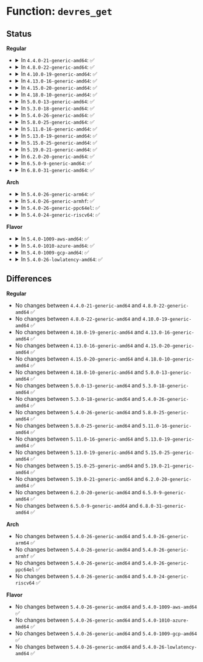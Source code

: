 # Function: <code>devres_get</code>

## Status
<b>Regular</b>
<ul>
<li>
<details>
<summary>In <code>4.4.0-21-generic-amd64</code>: ✅</summary>

```c
void * devres_get(struct device * dev, void * new_res, dr_match_t match, void * match_data)
```

```json
{
  "name": "devres_get",
  "collision_type": "Unique Global",
  "inline_type": "No",
  "funcs": [
    {
      "addr": 18446744071584415728,
      "name": "devres_get",
      "external": true,
      "loc": "drivers/base/devres.c:289",
      "file": "drivers/base/devres.c",
      "inline": "seen, unknown",
      "caller_inline": [],
      "caller_func": [
        "lib/devres.c:pcim_iomap_table",
        "drivers/pci/pci.c:pcim_enable_device"
      ]
    }
  ],
  "symbols": [
    {
      "addr": 18446744071584415728,
      "name": "devres_get",
      "section": ".text",
      "bind": "STB_GLOBAL",
      "size": 221
    }
  ]
}
```
</details>
</li>
<li>
<details>
<summary>In <code>4.8.0-22-generic-amd64</code>: ✅</summary>

```c
void * devres_get(struct device * dev, void * new_res, dr_match_t match, void * match_data)
```

```json
{
  "name": "devres_get",
  "collision_type": "Unique Global",
  "inline_type": "No",
  "funcs": [
    {
      "addr": 18446744071584751072,
      "name": "devres_get",
      "external": true,
      "loc": "drivers/base/devres.c:289",
      "file": "drivers/base/devres.c",
      "inline": "seen, unknown",
      "caller_inline": [],
      "caller_func": [
        "lib/devres.c:pcim_iomap_table",
        "drivers/pci/pci.c:pcim_enable_device"
      ]
    }
  ],
  "symbols": [
    {
      "addr": 18446744071584751072,
      "name": "devres_get",
      "section": ".text",
      "bind": "STB_GLOBAL",
      "size": 228
    }
  ]
}
```
</details>
</li>
<li>
<details>
<summary>In <code>4.10.0-19-generic-amd64</code>: ✅</summary>

```c
void * devres_get(struct device * dev, void * new_res, dr_match_t match, void * match_data)
```

```json
{
  "name": "devres_get",
  "collision_type": "Unique Global",
  "inline_type": "No",
  "funcs": [
    {
      "addr": 18446744071584941312,
      "name": "devres_get",
      "external": true,
      "loc": "drivers/base/devres.c:290",
      "file": "drivers/base/devres.c",
      "inline": "seen, unknown",
      "caller_inline": [],
      "caller_func": [
        "lib/devres.c:pcim_iomap_table",
        "drivers/pci/pci.c:pcim_enable_device"
      ]
    }
  ],
  "symbols": [
    {
      "addr": 18446744071584941312,
      "name": "devres_get",
      "section": ".text",
      "bind": "STB_GLOBAL",
      "size": 228
    }
  ]
}
```
</details>
</li>
<li>
<details>
<summary>In <code>4.13.0-16-generic-amd64</code>: ✅</summary>

```c
void * devres_get(struct device * dev, void * new_res, dr_match_t match, void * match_data)
```

```json
{
  "name": "devres_get",
  "collision_type": "Unique Global",
  "inline_type": "No",
  "funcs": [
    {
      "addr": 18446744071585025312,
      "name": "devres_get",
      "external": true,
      "loc": "drivers/base/devres.c:290",
      "file": "drivers/base/devres.c",
      "inline": "seen, unknown",
      "caller_inline": [],
      "caller_func": [
        "lib/devres.c:pcim_iomap_table",
        "drivers/pci/pci.c:pcim_enable_device"
      ]
    }
  ],
  "symbols": [
    {
      "addr": 18446744071585025312,
      "name": "devres_get",
      "section": ".text",
      "bind": "STB_GLOBAL",
      "size": 222
    }
  ]
}
```
</details>
</li>
<li>
<details>
<summary>In <code>4.15.0-20-generic-amd64</code>: ✅</summary>

```c
void * devres_get(struct device * dev, void * new_res, dr_match_t match, void * match_data)
```

```json
{
  "name": "devres_get",
  "collision_type": "Unique Global",
  "inline_type": "No",
  "funcs": [
    {
      "addr": 18446744071585447936,
      "name": "devres_get",
      "external": true,
      "loc": "drivers/base/devres.c:290",
      "file": "drivers/base/devres.c",
      "inline": "seen, unknown",
      "caller_inline": [],
      "caller_func": [
        "lib/devres.c:pcim_iomap_table",
        "drivers/pci/pci.c:pcim_enable_device"
      ]
    }
  ],
  "symbols": [
    {
      "addr": 18446744071585447936,
      "name": "devres_get",
      "section": ".text",
      "bind": "STB_GLOBAL",
      "size": 224
    }
  ]
}
```
</details>
</li>
<li>
<details>
<summary>In <code>4.18.0-10-generic-amd64</code>: ✅</summary>

```c
void * devres_get(struct device * dev, void * new_res, dr_match_t match, void * match_data)
```

```json
{
  "name": "devres_get",
  "collision_type": "Unique Global",
  "inline_type": "No",
  "funcs": [
    {
      "addr": 18446744071585691168,
      "name": "devres_get",
      "external": true,
      "loc": "drivers/base/devres.c:294",
      "file": "drivers/base/devres.c",
      "inline": "seen, unknown",
      "caller_inline": [],
      "caller_func": [
        "lib/devres.c:pcim_iomap_table",
        "drivers/pci/pci.c:pcim_enable_device"
      ]
    }
  ],
  "symbols": [
    {
      "addr": 18446744071585691168,
      "name": "devres_get",
      "section": ".text",
      "bind": "STB_GLOBAL",
      "size": 224
    }
  ]
}
```
</details>
</li>
<li>
<details>
<summary>In <code>5.0.0-13-generic-amd64</code>: ✅</summary>

```c
void * devres_get(struct device * dev, void * new_res, dr_match_t match, void * match_data)
```

```json
{
  "name": "devres_get",
  "collision_type": "Unique Global",
  "inline_type": "No",
  "funcs": [
    {
      "addr": 18446744071585821968,
      "name": "devres_get",
      "external": true,
      "loc": "drivers/base/devres.c:302",
      "file": "drivers/base/devres.c",
      "inline": "seen, unknown",
      "caller_inline": [],
      "caller_func": [
        "lib/devres.c:pcim_iomap_table",
        "drivers/pci/pci.c:pcim_enable_device"
      ]
    }
  ],
  "symbols": [
    {
      "addr": 18446744071585821968,
      "name": "devres_get",
      "section": ".text",
      "bind": "STB_GLOBAL",
      "size": 224
    }
  ]
}
```
</details>
</li>
<li>
<details>
<summary>In <code>5.3.0-18-generic-amd64</code>: ✅</summary>

```c
void * devres_get(struct device * dev, void * new_res, dr_match_t match, void * match_data)
```

```json
{
  "name": "devres_get",
  "collision_type": "Unique Global",
  "inline_type": "No",
  "funcs": [
    {
      "addr": 18446744071586055680,
      "name": "devres_get",
      "external": true,
      "loc": "drivers/base/devres.c:302",
      "file": "drivers/base/devres.c",
      "inline": "seen, unknown",
      "caller_inline": [],
      "caller_func": [
        "lib/devres.c:pcim_iomap_table",
        "drivers/pci/pci.c:pcim_enable_device"
      ]
    }
  ],
  "symbols": [
    {
      "addr": 18446744071586055680,
      "name": "devres_get",
      "section": ".text",
      "bind": "STB_GLOBAL",
      "size": 236
    }
  ]
}
```
</details>
</li>
<li>
<details>
<summary>In <code>5.4.0-26-generic-amd64</code>: ✅</summary>

```c
void * devres_get(struct device * dev, void * new_res, dr_match_t match, void * match_data)
```

```json
{
  "name": "devres_get",
  "collision_type": "Unique Global",
  "inline_type": "No",
  "funcs": [
    {
      "addr": 18446744071586203680,
      "name": "devres_get",
      "external": true,
      "loc": "drivers/base/devres.c:302",
      "file": "drivers/base/devres.c",
      "inline": "seen, unknown",
      "caller_inline": [],
      "caller_func": [
        "lib/devres.c:pcim_iomap_table",
        "drivers/pci/pci.c:pcim_enable_device"
      ]
    }
  ],
  "symbols": [
    {
      "addr": 18446744071586203680,
      "name": "devres_get",
      "section": ".text",
      "bind": "STB_GLOBAL",
      "size": 236
    }
  ]
}
```
</details>
</li>
<li>
<details>
<summary>In <code>5.8.0-25-generic-amd64</code>: ✅</summary>

```c
void * devres_get(struct device * dev, void * new_res, dr_match_t match, void * match_data)
```

```json
{
  "name": "devres_get",
  "collision_type": "Unique Global",
  "inline_type": "No",
  "funcs": [
    {
      "addr": 18446744071586966656,
      "name": "devres_get",
      "external": true,
      "loc": "drivers/base/devres.c:302",
      "file": "drivers/base/devres.c",
      "inline": "seen, unknown",
      "caller_inline": [],
      "caller_func": [
        "lib/devres.c:pcim_iomap_table",
        "drivers/pci/pci.c:pcim_enable_device"
      ]
    }
  ],
  "symbols": [
    {
      "addr": 18446744071586966656,
      "name": "devres_get",
      "section": ".text",
      "bind": "STB_GLOBAL",
      "size": 267
    }
  ]
}
```
</details>
</li>
<li>
<details>
<summary>In <code>5.11.0-16-generic-amd64</code>: ✅</summary>

```c
void * devres_get(struct device * dev, void * new_res, dr_match_t match, void * match_data)
```

```json
{
  "name": "devres_get",
  "collision_type": "Unique Global",
  "inline_type": "No",
  "funcs": [
    {
      "addr": 18446744071587052768,
      "name": "devres_get",
      "external": true,
      "loc": "drivers/base/devres.c:318",
      "file": "drivers/base/devres.c",
      "inline": "seen, unknown",
      "caller_inline": [],
      "caller_func": [
        "lib/devres.c:pcim_iomap_table",
        "drivers/pci/pci.c:pcim_enable_device"
      ]
    }
  ],
  "symbols": [
    {
      "addr": 18446744071587052768,
      "name": "devres_get",
      "section": ".text",
      "bind": "STB_GLOBAL",
      "size": 267
    }
  ]
}
```
</details>
</li>
<li>
<details>
<summary>In <code>5.13.0-19-generic-amd64</code>: ✅</summary>

```c
void * devres_get(struct device * dev, void * new_res, dr_match_t match, void * match_data)
```

```json
{
  "name": "devres_get",
  "collision_type": "Unique Global",
  "inline_type": "No",
  "funcs": [
    {
      "addr": 18446744071586936560,
      "name": "devres_get",
      "external": true,
      "loc": "drivers/base/devres.c:318",
      "file": "drivers/base/devres.c",
      "inline": "seen, unknown",
      "caller_inline": [],
      "caller_func": [
        "lib/devres.c:pcim_iomap_table",
        "drivers/pci/pci.c:pcim_enable_device"
      ]
    }
  ],
  "symbols": [
    {
      "addr": 18446744071586936560,
      "name": "devres_get",
      "section": ".text",
      "bind": "STB_GLOBAL",
      "size": 267
    }
  ]
}
```
</details>
</li>
<li>
<details>
<summary>In <code>5.15.0-25-generic-amd64</code>: ✅</summary>

```c
void * devres_get(struct device * dev, void * new_res, dr_match_t match, void * match_data)
```

```json
{
  "name": "devres_get",
  "collision_type": "Unique Global",
  "inline_type": "No",
  "funcs": [
    {
      "addr": 18446744071587496624,
      "name": "devres_get",
      "external": true,
      "loc": "drivers/base/devres.c:311",
      "file": "drivers/base/devres.c",
      "inline": "seen, unknown",
      "caller_inline": [],
      "caller_func": [
        "lib/devres.c:pcim_iomap_table",
        "drivers/pci/pci.c:pcim_enable_device"
      ]
    }
  ],
  "symbols": [
    {
      "addr": 18446744071587496624,
      "name": "devres_get",
      "section": ".text",
      "bind": "STB_GLOBAL",
      "size": 346
    }
  ]
}
```
</details>
</li>
<li>
<details>
<summary>In <code>5.19.0-21-generic-amd64</code>: ✅</summary>

```c
void * devres_get(struct device * dev, void * new_res, dr_match_t match, void * match_data)
```

```json
{
  "name": "devres_get",
  "collision_type": "Unique Global",
  "inline_type": "No",
  "funcs": [
    {
      "addr": 18446744071588824944,
      "name": "devres_get",
      "external": true,
      "loc": "drivers/base/devres.c:311",
      "file": "drivers/base/devres.c",
      "inline": "seen, unknown",
      "caller_inline": [],
      "caller_func": [
        "lib/devres.c:pcim_iomap_table",
        "drivers/pci/pci.c:pcim_enable_device"
      ]
    }
  ],
  "symbols": [
    {
      "addr": 18446744071588824944,
      "name": "devres_get",
      "section": ".text",
      "bind": "STB_GLOBAL",
      "size": 406
    }
  ]
}
```
</details>
</li>
<li>
<details>
<summary>In <code>6.2.0-20-generic-amd64</code>: ✅</summary>

```c
void * devres_get(struct device * dev, void * new_res, dr_match_t match, void * match_data)
```

```json
{
  "name": "devres_get",
  "collision_type": "Unique Global",
  "inline_type": "No",
  "funcs": [
    {
      "addr": 18446744071590324512,
      "name": "devres_get",
      "external": true,
      "loc": "drivers/base/devres.c:316",
      "file": "drivers/base/devres.c",
      "inline": "seen, unknown",
      "caller_inline": [],
      "caller_func": [
        "lib/devres.c:pcim_iomap_table",
        "drivers/pci/pci.c:pcim_enable_device"
      ]
    }
  ],
  "symbols": [
    {
      "addr": 18446744071590324512,
      "name": "devres_get",
      "section": ".text",
      "bind": "STB_GLOBAL",
      "size": 406
    }
  ]
}
```
</details>
</li>
<li>
<details>
<summary>In <code>6.5.0-9-generic-amd64</code>: ✅</summary>

```c
void * devres_get(struct device * dev, void * new_res, dr_match_t match, void * match_data)
```

```json
{
  "name": "devres_get",
  "collision_type": "Unique Global",
  "inline_type": "No",
  "funcs": [
    {
      "addr": 18446744071590644528,
      "name": "devres_get",
      "external": true,
      "loc": "drivers/base/devres.c:316",
      "file": "drivers/base/devres.c",
      "inline": "seen, unknown",
      "caller_inline": [],
      "caller_func": [
        "lib/devres.c:pcim_iomap_table",
        "drivers/pci/pci.c:pcim_enable_device"
      ]
    }
  ],
  "symbols": [
    {
      "addr": 18446744071590644528,
      "name": "devres_get",
      "section": ".text",
      "bind": "STB_GLOBAL",
      "size": 428
    }
  ]
}
```
</details>
</li>
<li>
<details>
<summary>In <code>6.8.0-31-generic-amd64</code>: ✅</summary>

```c
void * devres_get(struct device * dev, void * new_res, dr_match_t match, void * match_data)
```

```json
{
  "name": "devres_get",
  "collision_type": "Unique Global",
  "inline_type": "No",
  "funcs": [
    {
      "addr": 18446744071591004624,
      "name": "devres_get",
      "external": true,
      "loc": "drivers/base/devres.c:316",
      "file": "drivers/base/devres.c",
      "inline": "seen, unknown",
      "caller_inline": [],
      "caller_func": [
        "lib/devres.c:pcim_iomap_table",
        "drivers/pci/pci.c:pcim_enable_device"
      ]
    }
  ],
  "symbols": [
    {
      "addr": 18446744071591004624,
      "name": "devres_get",
      "section": ".text",
      "bind": "STB_GLOBAL",
      "size": 428
    }
  ]
}
```
</details>
</li>
</ul>
<b>Arch</b>
<ul>
<li>
<details>
<summary>In <code>5.4.0-26-generic-arm64</code>: ✅</summary>

```c
void * devres_get(struct device * dev, void * new_res, dr_match_t match, void * match_data)
```

```json
{
  "name": "devres_get",
  "collision_type": "Unique Global",
  "inline_type": "No",
  "funcs": [
    {
      "addr": 18446603336499005992,
      "name": "devres_get",
      "external": true,
      "loc": "drivers/base/devres.c:302",
      "file": "drivers/base/devres.c",
      "inline": "seen, unknown",
      "caller_inline": [],
      "caller_func": [
        "lib/devres.c:pcim_iomap_table",
        "drivers/pci/pci.c:pcim_enable_device"
      ]
    }
  ],
  "symbols": [
    {
      "addr": 18446603336499005992,
      "name": "devres_get",
      "section": ".text",
      "bind": "STB_GLOBAL",
      "size": 320
    }
  ]
}
```
</details>
</li>
<li>
<details>
<summary>In <code>5.4.0-26-generic-armhf</code>: ✅</summary>

```c
void * devres_get(struct device * dev, void * new_res, dr_match_t match, void * match_data)
```

```json
{
  "name": "devres_get",
  "collision_type": "Unique Global",
  "inline_type": "No",
  "funcs": [
    {
      "addr": 3231570300,
      "name": "devres_get",
      "external": true,
      "loc": "drivers/base/devres.c:302",
      "file": "drivers/base/devres.c",
      "inline": "seen, unknown",
      "caller_inline": [],
      "caller_func": [
        "lib/devres.c:pcim_iomap_table",
        "drivers/pci/pci.c:pcim_enable_device"
      ]
    }
  ],
  "symbols": [
    {
      "addr": 3231570300,
      "name": "devres_get",
      "section": ".text",
      "bind": "STB_GLOBAL",
      "size": 244
    }
  ]
}
```
</details>
</li>
<li>
<details>
<summary>In <code>5.4.0-26-generic-ppc64el</code>: ✅</summary>

```c
void * devres_get(struct device * dev, void * new_res, dr_match_t match, void * match_data)
```

```json
{
  "name": "devres_get",
  "collision_type": "Unique Global",
  "inline_type": "No",
  "funcs": [
    {
      "addr": 13835058055292164448,
      "name": "devres_get",
      "external": true,
      "loc": "drivers/base/devres.c:302",
      "file": "drivers/base/devres.c",
      "inline": "seen, unknown",
      "caller_inline": [],
      "caller_func": [
        "lib/devres.c:pcim_iomap_table",
        "drivers/pci/pci.c:pcim_enable_device"
      ]
    }
  ],
  "symbols": [
    {
      "addr": 13835058055292164448,
      "name": "devres_get",
      "section": ".text",
      "bind": "STB_GLOBAL",
      "size": 440
    }
  ]
}
```
</details>
</li>
<li>
<details>
<summary>In <code>5.4.0-24-generic-riscv64</code>: ✅</summary>

```c
void * devres_get(struct device * dev, void * new_res, dr_match_t match, void * match_data)
```

```json
{
  "name": "devres_get",
  "collision_type": "Unique Global",
  "inline_type": "No",
  "funcs": [
    {
      "addr": 18446743936276376488,
      "name": "devres_get",
      "external": true,
      "loc": "drivers/base/devres.c:302",
      "file": "drivers/base/devres.c",
      "inline": "seen, unknown",
      "caller_inline": [],
      "caller_func": [
        "lib/devres.c:pcim_iomap_table",
        "drivers/pci/pci.c:pcim_enable_device"
      ]
    }
  ],
  "symbols": [
    {
      "addr": 18446743936276376488,
      "name": "devres_get",
      "section": ".text",
      "bind": "STB_GLOBAL",
      "size": 200
    }
  ]
}
```
</details>
</li>
</ul>
<b>Flavor</b>
<ul>
<li>
<details>
<summary>In <code>5.4.0-1009-aws-amd64</code>: ✅</summary>

```c
void * devres_get(struct device * dev, void * new_res, dr_match_t match, void * match_data)
```

```json
{
  "name": "devres_get",
  "collision_type": "Unique Global",
  "inline_type": "No",
  "funcs": [
    {
      "addr": 18446744071585963888,
      "name": "devres_get",
      "external": true,
      "loc": "drivers/base/devres.c:302",
      "file": "drivers/base/devres.c",
      "inline": "seen, unknown",
      "caller_inline": [],
      "caller_func": [
        "lib/devres.c:pcim_iomap_table",
        "drivers/pci/pci.c:pcim_enable_device"
      ]
    }
  ],
  "symbols": [
    {
      "addr": 18446744071585963888,
      "name": "devres_get",
      "section": ".text",
      "bind": "STB_GLOBAL",
      "size": 236
    }
  ]
}
```
</details>
</li>
<li>
<details>
<summary>In <code>5.4.0-1010-azure-amd64</code>: ✅</summary>

```c
void * devres_get(struct device * dev, void * new_res, dr_match_t match, void * match_data)
```

```json
{
  "name": "devres_get",
  "collision_type": "Unique Global",
  "inline_type": "No",
  "funcs": [
    {
      "addr": 18446744071585813152,
      "name": "devres_get",
      "external": true,
      "loc": "drivers/base/devres.c:302",
      "file": "drivers/base/devres.c",
      "inline": "seen, unknown",
      "caller_inline": [],
      "caller_func": [
        "lib/devres.c:pcim_iomap_table",
        "drivers/pci/pci.c:pcim_enable_device"
      ]
    }
  ],
  "symbols": [
    {
      "addr": 18446744071585813152,
      "name": "devres_get",
      "section": ".text",
      "bind": "STB_GLOBAL",
      "size": 236
    }
  ]
}
```
</details>
</li>
<li>
<details>
<summary>In <code>5.4.0-1009-gcp-amd64</code>: ✅</summary>

```c
void * devres_get(struct device * dev, void * new_res, dr_match_t match, void * match_data)
```

```json
{
  "name": "devres_get",
  "collision_type": "Unique Global",
  "inline_type": "No",
  "funcs": [
    {
      "addr": 18446744071586153696,
      "name": "devres_get",
      "external": true,
      "loc": "drivers/base/devres.c:302",
      "file": "drivers/base/devres.c",
      "inline": "seen, unknown",
      "caller_inline": [],
      "caller_func": [
        "lib/devres.c:pcim_iomap_table",
        "drivers/pci/pci.c:pcim_enable_device"
      ]
    }
  ],
  "symbols": [
    {
      "addr": 18446744071586153696,
      "name": "devres_get",
      "section": ".text",
      "bind": "STB_GLOBAL",
      "size": 236
    }
  ]
}
```
</details>
</li>
<li>
<details>
<summary>In <code>5.4.0-26-lowlatency-amd64</code>: ✅</summary>

```c
void * devres_get(struct device * dev, void * new_res, dr_match_t match, void * match_data)
```

```json
{
  "name": "devres_get",
  "collision_type": "Unique Global",
  "inline_type": "No",
  "funcs": [
    {
      "addr": 18446744071586262400,
      "name": "devres_get",
      "external": true,
      "loc": "drivers/base/devres.c:302",
      "file": "drivers/base/devres.c",
      "inline": "seen, unknown",
      "caller_inline": [],
      "caller_func": [
        "lib/devres.c:pcim_iomap_table",
        "drivers/pci/pci.c:pcim_enable_device"
      ]
    }
  ],
  "symbols": [
    {
      "addr": 18446744071586262400,
      "name": "devres_get",
      "section": ".text",
      "bind": "STB_GLOBAL",
      "size": 236
    }
  ]
}
```
</details>
</li>
</ul>

## Differences
<b>Regular</b>
<ul>
<li>
No changes between <code>4.4.0-21-generic-amd64</code> and <code>4.8.0-22-generic-amd64</code> ✅
</li>
<li>
No changes between <code>4.8.0-22-generic-amd64</code> and <code>4.10.0-19-generic-amd64</code> ✅
</li>
<li>
No changes between <code>4.10.0-19-generic-amd64</code> and <code>4.13.0-16-generic-amd64</code> ✅
</li>
<li>
No changes between <code>4.13.0-16-generic-amd64</code> and <code>4.15.0-20-generic-amd64</code> ✅
</li>
<li>
No changes between <code>4.15.0-20-generic-amd64</code> and <code>4.18.0-10-generic-amd64</code> ✅
</li>
<li>
No changes between <code>4.18.0-10-generic-amd64</code> and <code>5.0.0-13-generic-amd64</code> ✅
</li>
<li>
No changes between <code>5.0.0-13-generic-amd64</code> and <code>5.3.0-18-generic-amd64</code> ✅
</li>
<li>
No changes between <code>5.3.0-18-generic-amd64</code> and <code>5.4.0-26-generic-amd64</code> ✅
</li>
<li>
No changes between <code>5.4.0-26-generic-amd64</code> and <code>5.8.0-25-generic-amd64</code> ✅
</li>
<li>
No changes between <code>5.8.0-25-generic-amd64</code> and <code>5.11.0-16-generic-amd64</code> ✅
</li>
<li>
No changes between <code>5.11.0-16-generic-amd64</code> and <code>5.13.0-19-generic-amd64</code> ✅
</li>
<li>
No changes between <code>5.13.0-19-generic-amd64</code> and <code>5.15.0-25-generic-amd64</code> ✅
</li>
<li>
No changes between <code>5.15.0-25-generic-amd64</code> and <code>5.19.0-21-generic-amd64</code> ✅
</li>
<li>
No changes between <code>5.19.0-21-generic-amd64</code> and <code>6.2.0-20-generic-amd64</code> ✅
</li>
<li>
No changes between <code>6.2.0-20-generic-amd64</code> and <code>6.5.0-9-generic-amd64</code> ✅
</li>
<li>
No changes between <code>6.5.0-9-generic-amd64</code> and <code>6.8.0-31-generic-amd64</code> ✅
</li>
</ul>
<b>Arch</b>
<ul>
<li>
No changes between <code>5.4.0-26-generic-amd64</code> and <code>5.4.0-26-generic-arm64</code> ✅
</li>
<li>
No changes between <code>5.4.0-26-generic-amd64</code> and <code>5.4.0-26-generic-armhf</code> ✅
</li>
<li>
No changes between <code>5.4.0-26-generic-amd64</code> and <code>5.4.0-26-generic-ppc64el</code> ✅
</li>
<li>
No changes between <code>5.4.0-26-generic-amd64</code> and <code>5.4.0-24-generic-riscv64</code> ✅
</li>
</ul>
<b>Flavor</b>
<ul>
<li>
No changes between <code>5.4.0-26-generic-amd64</code> and <code>5.4.0-1009-aws-amd64</code> ✅
</li>
<li>
No changes between <code>5.4.0-26-generic-amd64</code> and <code>5.4.0-1010-azure-amd64</code> ✅
</li>
<li>
No changes between <code>5.4.0-26-generic-amd64</code> and <code>5.4.0-1009-gcp-amd64</code> ✅
</li>
<li>
No changes between <code>5.4.0-26-generic-amd64</code> and <code>5.4.0-26-lowlatency-amd64</code> ✅
</li>
</ul>
